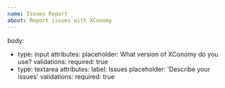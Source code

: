 ```yaml
---
name: Issues Report
about: Report issues with XConomy
---
```

body:
  - type: input
    attributes:
      placeholder: What version of XConomy do you use?
    validations:
      required: true
  - type: textarea
    attributes:
      label: Issues
      placeholder: 'Describe your issues'
    validations:
      required: true